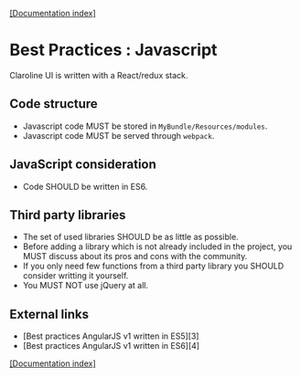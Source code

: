 [[Documentation index]][1]

Best Practices : Javascript
=================

Claroline UI is written with a React/redux stack.

Code structure
---------------
* Javascript code MUST be stored in `MyBundle/Resources/modules`.
* Javascript code MUST be served through `webpack`.


JavaScript consideration
---------------
* Code SHOULD be written in ES6.

Third party libraries
---------------
* The set of used libraries SHOULD be as little as possible.
* Before adding a library which is not already included in the project, you MUST discuss about its pros and cons with the community.
* If you only need few functions from a third party library you SHOULD consider writting it yourself. 
* You MUST NOT use jQuery at all.

External links
---------------

* [Best practices AngularJS v1 written in ES5][3]
* [Best practices AngularJS v1 written in ES6][4]

[[Documentation index]][1]

[1]:  ../index.md
